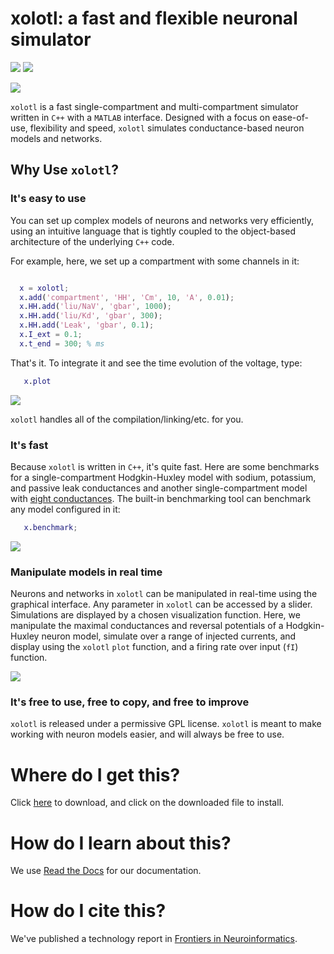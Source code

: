 # xolotl: a fast and flexible neuronal simulator

![](https://readthedocs.org/projects/sphinx-rtd-theme/badge/?version=latest)
![](https://img.shields.io/github/last-commit/sg-s/xolotl.svg)

![](https://user-images.githubusercontent.com/6005346/41205222-30b6f3d4-6cbd-11e8-983b-9125585d629a.png)

`xolotl` is a fast single-compartment and multi-compartment simulator written in `C++` with a `MATLAB` interface. Designed with a focus on ease-of-use, flexibility and speed, `xolotl` simulates conductance-based neuron models and networks.

## Why Use `xolotl`?


### It's easy to use

You can set up complex models of neurons and networks very efficiently, using an intuitive language that is tightly coupled to the object-based architecture of the underlying `C++` code.

For example, here, we set up a compartment with some channels in it:

```matlab

  x = xolotl;
  x.add('compartment', 'HH', 'Cm', 10, 'A', 0.01);
  x.HH.add('liu/NaV', 'gbar', 1000);
  x.HH.add('liu/Kd', 'gbar', 300);
  x.HH.add('Leak', 'gbar', 0.1);
  x.I_ext = 0.1;
  x.t_end = 300; % ms

```

That's it. To integrate it and see the time evolution of the voltage, type:

```matlab
   x.plot
```

![](https://user-images.githubusercontent.com/6005346/44669694-24e53580-aa10-11e8-9bd0-5b0378d33342.png)

``xolotl`` handles all of the compilation/linking/etc. for you.

### It's fast


Because ``xolotl`` is written in ``C++``, it's quite fast. Here are some benchmarks for a single-compartment Hodgkin-Huxley model with sodium, potassium, and passive leak conductances and another single-compartment model with [eight conductances](http://www.biology.emory.edu/research/Prinz/papers/article/5.pdf). The built-in benchmarking tool can benchmark any model configured in it:

```matlab
   x.benchmark;
```

![](https://camo.githubusercontent.com/c3275e7444b646e4a39cbc206f25da66efdae815/68747470733a2f2f7777772e66726f6e7469657273696e2e6f72672f66696c65732f41727469636c65732f3431393934312f666e696e662d31322d30303038372d48544d4c2f696d6167655f6d2f666e696e662d31322d30303038372d673030372e6a7067)

### Manipulate models in real time

Neurons and networks in ``xolotl`` can be manipulated in real-time using the graphical interface. Any parameter in ``xolotl`` can be accessed by a slider. Simulations are displayed by a chosen visualization function. Here, we manipulate the maximal conductances and reversal potentials of a Hodgkin-Huxley neuron model, simulate over a range of injected currents, and display using the ``xolotl`` ``plot`` function, and a firing rate over input (`fI`) function.


![](https://user-images.githubusercontent.com/30243182/49184986-b83f4700-f32e-11e8-9899-cd7e20e95fa9.gif)


### It's free to use, free to copy, and free to improve

`xolotl` is released under a permissive GPL license. `xolotl` is meant to make working with neuron models easier, and will always be free to use.

# Where do I get this?

Click [here](https://github.com/sg-s/xolotl/releases/download/latest/xolotl.mltbx) to download, and click on the downloaded file to install.

# How do I learn about this?

We use [Read the Docs](https://xolotl.readthedocs.io/en/master/) for our documentation.

# How do I cite this?

We've published a technology report in [Frontiers in Neuroinformatics](https://doi.org/10.3389/fninf.2018.00087).

